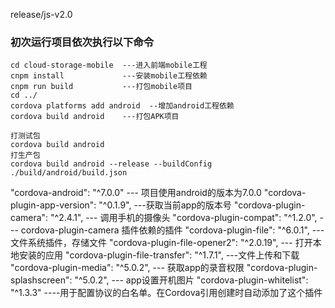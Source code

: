 release/js-v2.0
### 初次运行项目依次执行以下命令
```
cd cloud-storage-mobile  ---进入前端mobile工程
cnpm install             ---安装mobile工程依赖
cnpm run build           ---打包mobile项目
cd ../
cordova platforms add android  --增加android工程依赖
cordova build android    ---打包APK项目

打测试包 
cordova build android
打生产包 
cordova build android --release --buildConfig ./build/android/build.json
```

"cordova-android": "^7.0.0"  --- 项目使用android的版本为7.0.0
"cordova-plugin-app-version": "^0.1.9", ---获取当前app的版本号
"cordova-plugin-camera": "^2.4.1",  --- 调用手机的摄像头
"cordova-plugin-compat": "^1.2.0", --- cordova-plugin-camera 插件依赖的插件
"cordova-plugin-file": "^6.0.1",   --- 文件系统插件，存储文件
"cordova-plugin-file-opener2": "^2.0.19", --- 打开本地安装的应用
"cordova-plugin-file-transfer": "^1.7.1",  ---文件上传和下载
"cordova-plugin-media": "^5.0.2", --- 获取app的录音权限
"cordova-plugin-splashscreen": "^5.0.2", --- app设置开机图片
"cordova-plugin-whitelist": "^1.3.3" ----用于配置协议的白名单。在Cordova引用创建时自动添加了这个插件
